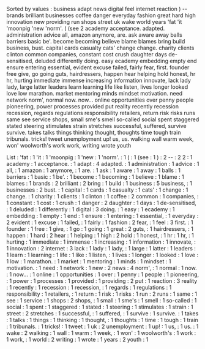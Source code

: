 Sorted by values :
business adapt news digital feel internet reaction ) -- brands brilliant businesses coffee danger everyday fashion great hard high innovation new providing run shops street uk wake world years 'fat 'it 'moonpig 'new 'norm'. ( (see 2 academy acceptance. adapted. administration advice all, amazon anymore, are. ask aware away balls barriers basic be'. become becoming believe blame blames bring build business, bust. capital cards casualty cats' change change. charity clients clinton common companies, constant cost crush daughter days de-sensitised, deluded differently doing. easy ecademy embedding empty end ensure entering essential, evident excuse failed, fairly fear, first. founder free give, go going guts, hairdressers, happen hear helping hold honest, hr hr, hurting immediate immense increasing information innovate, lack lady lady, large latter leaders learn learning life like listen, lives longer looked love low marathon. market mentoring minds mindset motivation. need network norm', normal now. now... online opportunities over penny people pioneering, power processes provided put reality recently recession recession, regards regulations responsibility retailers, return risk risks runs same see service shops, small sme's smell so-called social spent staggered stated steering stimulates strain stretches successful, suffered, survive survive. takes talks things thinking thought, thoughts time tough train tribunals. tricks! tweet unemployment up! us, us. walking wall warm week, won' woolworth's work work, writing wrote youth 

List :
'fat : 1
'it : 1
'moonpig : 1
'new : 1
'norm'. : 1
( : 1
(see : 1
) : 2
-- : 2
2 : 1
academy : 1
acceptance. : 1
adapt : 4
adapted. : 1
administration : 1
advice : 1
all, : 1
amazon : 1
anymore, : 1
are. : 1
ask : 1
aware : 1
away : 1
balls : 1
barriers : 1
basic : 1
be'. : 1
become : 1
becoming : 1
believe : 1
blame : 1
blames : 1
brands : 2
brilliant : 2
bring : 1
build : 1
business : 5
business, : 1
businesses : 2
bust. : 1
capital : 1
cards : 1
casualty : 1
cats' : 1
change : 1
change. : 1
charity : 1
clients : 1
clinton : 1
coffee : 2
common : 1
companies, : 1
constant : 1
cost : 1
crush : 1
danger : 2
daughter : 1
days : 1
de-sensitised, : 1
deluded : 1
differently : 1
digital : 3
doing. : 1
easy : 1
ecademy : 1
embedding : 1
empty : 1
end : 1
ensure : 1
entering : 1
essential, : 1
everyday : 2
evident : 1
excuse : 1
failed, : 1
fairly : 1
fashion : 2
fear, : 1
feel : 3
first. : 1
founder : 1
free : 1
give, : 1
go : 1
going : 1
great : 2
guts, : 1
hairdressers, : 1
happen : 1
hard : 2
hear : 1
helping : 1
high : 2
hold : 1
honest, : 1
hr : 1
hr, : 1
hurting : 1
immediate : 1
immense : 1
increasing : 1
information : 1
innovate, : 1
innovation : 2
internet : 3
lack : 1
lady : 1
lady, : 1
large : 1
latter : 1
leaders : 1
learn : 1
learning : 1
life : 1
like : 1
listen, : 1
lives : 1
longer : 1
looked : 1
love : 1
low : 1
marathon. : 1
market : 1
mentoring : 1
minds : 1
mindset : 1
motivation. : 1
need : 1
network : 1
new : 2
news : 4
norm', : 1
normal : 1
now. : 1
now... : 1
online : 1
opportunities : 1
over : 1
penny : 1
people : 1
pioneering, : 1
power : 1
processes : 1
provided : 1
providing : 2
put : 1
reaction : 3
reality : 1
recently : 1
recession : 1
recession, : 1
regards : 1
regulations : 1
responsibility : 1
retailers, : 1
return : 1
risk : 1
risks : 1
run : 2
runs : 1
same : 1
see : 1
service : 1
shops : 2
shops, : 1
small : 1
sme's : 1
smell : 1
so-called : 1
social : 1
spent : 1
staggered : 1
stated : 1
steering : 1
stimulates : 1
strain : 1
street : 2
stretches : 1
successful, : 1
suffered, : 1
survive : 1
survive. : 1
takes : 1
talks : 1
things : 1
thinking : 1
thought, : 1
thoughts : 1
time : 1
tough : 1
train : 1
tribunals. : 1
tricks! : 1
tweet : 1
uk : 2
unemployment : 1
up! : 1
us, : 1
us. : 1
wake : 2
walking : 1
wall : 1
warm : 1
week, : 1
won' : 1
woolworth's : 1
work : 1
work, : 1
world : 2
writing : 1
wrote : 1
years : 2
youth : 1
